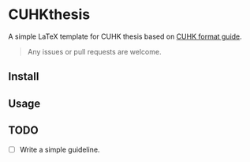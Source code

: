 # CUHKthesis
A simple LaTeX template for CUHK thesis based on [CUHK format guide](https://www.gradsch.cuhk.edu.hk/pgstudent/gsinfo/research/Chapter%206.html#Chapter6).

> Any issues or pull requests are welcome.

## Install


## Usage


## TODO
- [ ] Write a simple guideline.

